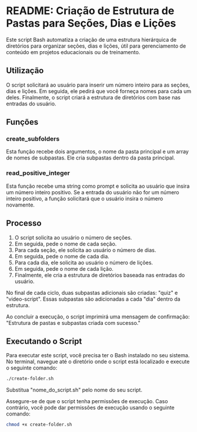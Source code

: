 # README: Criação de Estrutura de Pastas para Seções, Dias e Lições 

Este script Bash automatiza a criação de uma estrutura hierárquica de diretórios para organizar seções, dias e lições, útil para gerenciamento de conteúdo em projetos educacionais ou de treinamento.

## Utilização

O script solicitará ao usuário para inserir um número inteiro para as seções, dias e lições. Em seguida, ele pedirá que você forneça nomes para cada um deles. Finalmente, o script criará a estrutura de diretórios com base nas entradas do usuário.

## Funções

### create_subfolders

Esta função recebe dois argumentos, o nome da pasta principal e um array de nomes de subpastas. Ele cria subpastas dentro da pasta principal.

### read_positive_integer

Esta função recebe uma string como prompt e solicita ao usuário que insira um número inteiro positivo. Se a entrada do usuário não for um número inteiro positivo, a função solicitará que o usuário insira o número novamente.

## Processo

1. O script solicita ao usuário o número de seções.
2. Em seguida, pede o nome de cada seção.
3. Para cada seção, ele solicita ao usuário o número de dias.
4. Em seguida, pede o nome de cada dia.
5. Para cada dia, ele solicita ao usuário o número de lições.
6. Em seguida, pede o nome de cada lição.
7. Finalmente, ele cria a estrutura de diretórios baseada nas entradas do usuário.

No final de cada ciclo, duas subpastas adicionais são criadas: "quiz" e "video-script". Essas subpastas são adicionadas a cada "dia" dentro da estrutura.

Ao concluir a execução, o script imprimirá uma mensagem de confirmação: "Estrutura de pastas e subpastas criada com sucesso."

## Executando o Script

Para executar este script, você precisa ter o Bash instalado no seu sistema. No terminal, navegue até o diretório onde o script está localizado e execute o seguinte comando:

```bash
./create-folder.sh
```

Substitua "nome_do_script.sh" pelo nome do seu script.

Assegure-se de que o script tenha permissões de execução. Caso contrário, você pode dar permissões de execução usando o seguinte comando:

```bash
chmod +x create-folder.sh
```
